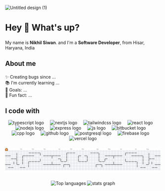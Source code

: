 ![Untitled design (1)](https://github.com/ThisisNikkk/ThisisNikkk/assets/113753784/77e6a39d-272e-4ddf-9b8c-0085d8b9cd2b)

<h1 align="left">Hey 👋 What's up?</h1>

###

<p align="left">My name is <b>Nikhil Siwan</b>. and I'm a <b>Software Developer</b>, from Hisar, Haryana, India</p>

###

<h2 align="left">About me</h2>

###

<p align="left">✨ Creating bugs since ...<br>📚 I'm currently learning ...<br>🎯 Goals: ...<br>🎲 Fun fact: ...</p>

###

<h2 align="left">I code with</h2>

<div align="center">
  <img src="https://skillicons.dev/icons?i=ts" height="60" alt="typescript logo"  />
  <img width="12" />
  <img src="https://skillicons.dev/icons?i=nextjs" height="60" alt="nextjs logo"  />
  <img width="12" />
  <img src="https://skillicons.dev/icons?i=tailwind" height="60" alt="tailwindcss logo"  />
  <img width="12" />
  <img src="https://skillicons.dev/icons?i=react" height="60" alt="react logo"  />
  <img width="12" />
  <img src="https://skillicons.dev/icons?i=nodejs" height="60" alt="nodejs logo"  />
  <img width="12" />
  <img src="https://skillicons.dev/icons?i=express" height="60" alt="express logo"  />
  <img width="12" />
  <img src="https://skillicons.dev/icons?i=js" height="60" alt="js logo"  />
  <img width="12" />
  <img src="https://skillicons.dev/icons?i=bitbucket" height="60" alt="bitbucket logo"  />
  <img width="12" />
  <img src="https://skillicons.dev/icons?i=cpp" height="60" alt="cpp logo"  />
  <img width="12" />
  <img src="https://skillicons.dev/icons?i=github" height="60" alt="github logo"  />
  <img width="12" />
  <img src="https://skillicons.dev/icons?i=postgresql" height="60" alt="postgresql logo"  />
  <img width="12" />
  <img src="https://skillicons.dev/icons?i=firebase" height="60" alt="firebase logo"  />
  <img width="12" />
  <img src="https://skillicons.dev/icons?i=vercel" height="60" alt="vercel logo"  />
</div>

###

<picture>
  <source media="(prefers-color-scheme: dark)" srcset="https://raw.githubusercontent.com/ThisisNikkk/ThisisNikkk/output/pacman-contribution-graph-dark.svg">
  <source media="(prefers-color-scheme: light)" srcset="https://raw.githubusercontent.com/ThisisNikkk/ThisisNikkk/output/pacman-contribution-graph.svg">
  <img alt="pacman contribution graph" src="https://raw.githubusercontent.com/ThisisNikkk/ThisisNikkk/output/pacman-contribution-graph.svg">
</picture>

###

###

<div align="center">
  <img 
  src="https://github-readme-stats.vercel.app/api/top-langs/?username=thisisnikkk&layout=compact&theme=transparent&langs_count=6&hide_border=false" 
  alt="Top languages" 
  width="400" 
  height="400" 
/>
<img src="https://github-readme-stats.vercel.app/api?username=thisisnikkk&hide_title=false&hide_rank=false&show_icons=true&include_all_commits=true&count_private=true&disable_animations=false&theme=transparent&locale=en&hide_border=false" height="600" width="500" alt="stats graph"  />

</div>

###

